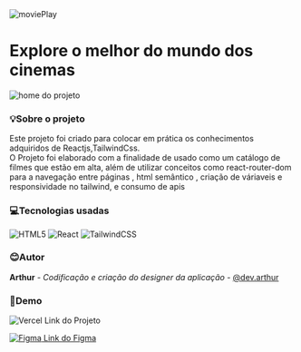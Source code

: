 <img src="../movieplay/src/assets/icons/logo.svg" alt="moviePlay" />

# Explore o melhor do mundo dos cinemas

 <img src="../movieplay/src/assets/home.png" alt="home do projeto" />

### 💡Sobre o projeto

Este projeto foi criado para colocar em prática os conhecimentos adquiridos de Reactjs,TailwindCss. <br>
O Projeto foi elaborado com a finalidade de usado como um catálogo de filmes que estão em alta, além de utilizar conceitos como react-router-dom para a navegação entre páginas , html semântico , criação de váriaveis e responsividade no tailwind, e consumo de apis </p>

### 💻Tecnologias usadas

![HTML5](https://img.shields.io/badge/html5-%23E34F26.svg?style=for-the-badge&logo=html5&logoColor=white)
![React](https://img.shields.io/badge/react-%2320232a.svg?style=for-the-badge&logo=react&logoColor=%2361DAFB)
![TailwindCSS](https://img.shields.io/badge/tailwindcss-%2338B2AC.svg?style=for-the-badge&logo=tailwind-css&logoColor=white)

### 😊Autor

**Arthur** - _Codificação e criação do designer da aplicação_ - [@dev.arthur](https://github.com/reisArthur2602)

### 🚀Demo

![Vercel](https://img.shields.io/badge/vercel-%23000000.svg?style=for-the-badge&logo=vercel&logoColor=white) 
Link do Projeto <a href="https://movieplay-gold.vercel.app/"/>



![Figma](https://img.shields.io/badge/figma-%23F24E1E.svg?style=for-the-badge&logo=figma&logoColor=white) 
Link do Figma <a href="https://www.figma.com/file/3e69UeiCJ84GmW9tu0WoqP/moviePlay?type=design&node-id=0%3A1&mode=design&t=4QfimPiqiefCCdJv-1"/>




